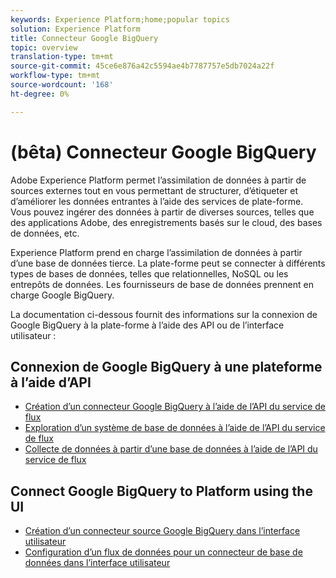 ```yaml
---
keywords: Experience Platform;home;popular topics
solution: Experience Platform
title: Connecteur Google BigQuery
topic: overview
translation-type: tm+mt
source-git-commit: 45ce6e876a42c5594ae4b7787757e5db7024a22f
workflow-type: tm+mt
source-wordcount: '168'
ht-degree: 0%

---
```



# (bêta) Connecteur Google BigQuery

Adobe Experience Platform permet l’assimilation de données à partir de sources externes tout en vous permettant de structurer, d’étiqueter et d’améliorer les données entrantes à l’aide des services de plate-forme. Vous pouvez ingérer des données à partir de diverses sources, telles que des applications Adobe, des enregistrements basés sur le cloud, des bases de données, etc.

Experience Platform prend en charge l’assimilation de données à partir d’une base de données tierce. La plate-forme peut se connecter à différents types de bases de données, telles que relationnelles, NoSQL ou les entrepôts de données. Les fournisseurs de base de données prennent en charge Google BigQuery.

La documentation ci-dessous fournit des informations sur la connexion de Google BigQuery à la plate-forme à l’aide des API ou de l’interface utilisateur :

## Connexion de Google BigQuery à une plateforme à l’aide d’API

- [Création d’un connecteur Google BigQuery à l’aide de l’API du service de flux](../../tutorials/api/create/databases/bigquery.md)
- [Exploration d’un système de base de données à l’aide de l’API du service de flux](../../tutorials/api/explore/database-nosql.md)
- [Collecte de données à partir d’une base de données à l’aide de l’API du service de flux](../../tutorials/api/collect/database-nosql.md)

## Connect Google BigQuery to Platform using the UI

- [Création d’un connecteur source Google BigQuery dans l’interface utilisateur](../../tutorials/ui/create/databases/bigquery.md)
- [Configuration d’un flux de données pour un connecteur de base de données dans l’interface utilisateur](../../tutorials/ui/dataflow/databases.md)